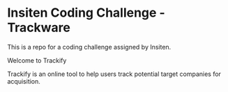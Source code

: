 # Insiten Coding Challenge - Trackware

This is a repo for a coding challenge assigned by Insiten.

Welcome to Trackify

Trackify is an online tool to help users track potential target companies for acquisition.

